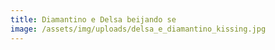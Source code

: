 ```yaml
---
title: Diamantino e Delsa beijando se
image: /assets/img/uploads/delsa_e_diamantino_kissing.jpg
---
```


